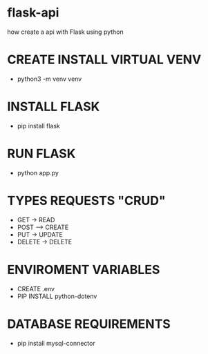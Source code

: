 # flask-api
 how create a api with Flask using python

# CREATE  INSTALL VIRTUAL VENV 
  * python3 -m venv venv

# INSTALL FLASK
  * pip install flask

# RUN FLASK
  * python app.py

# TYPES REQUESTS "CRUD"
  * GET -> READ
  * POST --> CREATE
  * PUT -> UPDATE
  * DELETE -> DELETE

# ENVIROMENT VARIABLES
  * CREATE .env
  * PIP INSTALL python-dotenv

# DATABASE  REQUIREMENTS
  * pip install mysql-connector